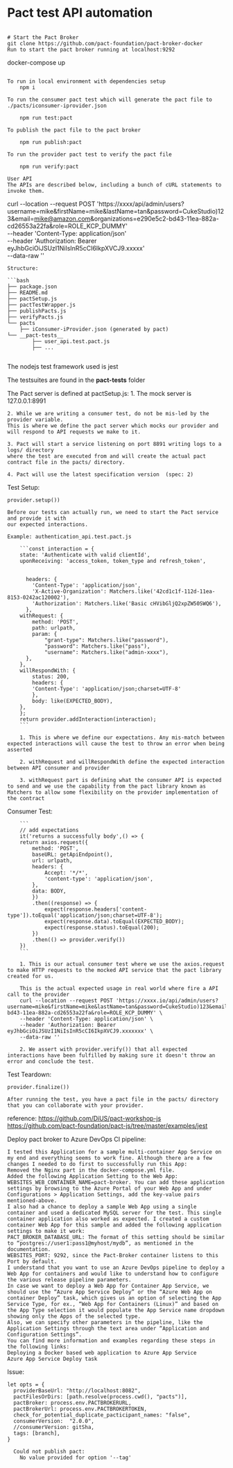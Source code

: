 # Pact test API automation

```

# Start the Pact Broker 
git clone https://github.com/pact-foundation/pact-broker-docker
Run to start the pact broker running at localhost:9292
```
docker-compose up
```

To run in local environment with dependencies setup
    npm i 

To run the consumer pact test which will generate the pact file to ./pacts/iconsumer-iprovider.json

    npm run test:pact

To publish the pact file to the pact broker 

    npm run publish:pact

To run the provider pact test to verify the pact file

    npm run verify:pact

User API
The APIs are described below, including a bunch of cURL statements to invoke them.
```
curl --location --request POST 'https://xxxx/api/admin/users?username=mike&firstName=mike&lastName=tan&password=CukeStudio)123&email=mike@amazon.com&organizations=e290e5c2-bd43-11ea-882a-cd26553a22fa&role=ROLE_KCP_DUMMY' \
--header 'Content-Type: application/json' \
--header 'Authorization: Bearer eyJhbGciOiJSUzI1NiIsInR5cCI6IkpXVCJ9.xxxxx' \
--data-raw ''
```
Structure:

```bash
├── package.json
├── README.md
├── pactSetup.js
├── pactTestWrapper.js
├── publishPacts.js
├── verifyPacts.js
└── pacts
    ├── iConsumer-iProvider.json (generated by pact)
└── __pact-tests__
        ├── user_api.test.pact.js
        ├── ...
    
```


The nodejs test framework used is jest 

The testsuites are found in the __pact-tests__ folder

The Pact server is defined at pactSetup.js:
    1. The mock server is 127.0.0.1:8991

    2. While we are writing a consumer test, do not be mis-led by the provider variable.
    This is where we define the pact server which mocks our provider and will respond to API requests we make to it.

    3. Pact will start a service listening on port 8891 writing logs to a logs/ directory
    where the test are executed from and will create the actual pact contract file in the pacts/ directory.

    4. Pact will use the latest specification version  (spec: 2)

Test Setup:

    provider.setup())

    Before our tests can actually run, we need to start the Pact service and provide it with 
    our expected interactions. 

    Example: authentication_api.test.pact.js

        ```const interaction = {
        state: 'Authenticate with valid clientId',
        uponReceiving: 'access_token, token_type and refresh_token',

     
          headers: {
            'Content-Type': 'application/json',
            'X-Active-Organization': Matchers.like('42cd1c1f-112d-11ea-8153-0242ac120002'),
            'Authorization': Matchers.like('Basic cHVibGljQ2xpZW50SWQ6'),
          },
        withRequest: {
            method: 'POST',
            path: urlpath,
            param: {
                "grant-type": Matchers.like("password"),
                "password": Matchers.like("pass"),
                "username": Matchers.like("admin-xxxx"),
          },
        },
        willRespondWith: {
            status: 200,
            headers: {
            'Content-Type': 'application/json;charset=UTF-8'
            },
            body: like(EXPECTED_BODY),
        },
        };
        return provider.addInteraction(interaction);
        ```

        1. This is where we define our expectations. Any mis-match between expected interactions will cause the test to throw an error when being asserted

        2. withRequest and willRespondWith define the expected interaction between API consumer and provider

        3. withRequest part is defining what the consumer API is expected to send and we use the capability from the pact library known as Matchers to allow some flexibility on the provider implementation of the contract


Consumer Test:

        ```
        // add expectations
        it('returns a successfully body',() => {
        return axios.request({
            method: 'POST',
            baseURL: getApiEndpoint(),
            url: urlpath,
            headers: {
                Accept: '*/*',
                'content-type': 'application/json',
            },
            data: BODY,
            }) 
            .then((response) => {
                expect(response.headers['content-type']).toEqual('application/json;charset=UTF-8');
                expect(response.data).toEqual(EXPECTED_BODY);
                expect(response.status).toEqual(200);
            })
            .then(() => provider.verify())
        })
        ```

        1. This is our actual consumer test where we use the axios.request to make HTTP requests to the mocked API service that the pact library created for us.

        This is the actual expected usage in real world where fire a API call to the provider
        curl --location --request POST 'https://xxxx.io/api/admin/users?username=mike&firstName=mike&lastName=tan&password=CukeStudio)123&email=mike@amazon.com&organizations=e290e5c2-bd43-11ea-882a-cd26553a22fa&role=ROLE_KCP_DUMMY' \
        --header 'Content-Type: application/json' \
        --header 'Authorization: Bearer eyJhbGciOiJSUzI1NiIsInR5cCI6IkpXVCJ9.xxxxxxx' \
        --data-raw ''           

        2. We assert with provider.verify()) that all expected interactions have been fulfilled by making sure it doesn't throw an error and conclude the test.


Test Teardown:

    provider.finalize())

    After running the test, you have a pact file in the pacts/ directory that you can collaborate with your provider.


reference: 
https://github.com/DiUS/pact-workshop-js
https://github.com/pact-foundation/pact-js/tree/master/examples/jest

Deploy pact broker to Azure DevOps CI pipeline:
```
I tested this Application for a sample multi-container App Service on my end and everything seems to work fine. Although there are a few changes I needed to do first to successfully run this App:
Removed the Nginx part in the docker-compose.yml file.
Added the following Application Setting to the Web App: WEBSITES_WEB_CONTAINER_NAME=pact-broker. You can add these application settings by browsing to the Azure Portal of your Web App and under Configurations > Application Settings, add the key-value pairs mentioned-above.
I also had a chance to deploy a sample Web App using a single container and used a dedicated MySQL server for the test. This single container application also worked as expected. I created a custom container Web App for this sample and added the following application settings to make it work:
PACT_BROKER_DATABASE_URL: The format of this setting should be similar to “postgres://user1:pass1@myhost/mydb”, as mentioned in the documentation.
WEBSITES_PORT: 9292, since the Pact-Broker container listens to this Port by default.
I understand that you want to use an Azure DevOps pipeline to deploy a Web App for containers and would like to understand how to configure the various release pipeline parameters.
In case we want to deploy a Web App for Container App Service, we should use the “Azure App Service Deploy” or the “Azure Web App on container Deploy” task, which gives us an option of selecting the App Service Type, for ex., “Web App for Containers (Linux)” and based on the App Type selection it would populate the App Service name dropdown showing only the Apps of the selected type.
Also, we can specify other parameters in the pipeline, like the Application Settings through the text area under “Application and Configuration Settings”.
You can find more information and examples regarding these steps in the following links:
Deploying a Docker based web application to Azure App Service
Azure App Service Deploy task
```

Issue:
``` 
let opts = {
  providerBaseUrl: "http://localhost:8082",
  pactFilesOrDirs: [path.resolve(process.cwd(), "pacts")],
  pactBroker: process.env.PACTBROKERURL,
  pactBrokerUrl: process.env.PACTBROKERTOKEN,
  check_for_potential_duplicate_pacticipant_names: "false",
  consumerVersion:  "2.0.0",
  //consumerVersion: gitSha,
  tags: [branch],
}

  Could not publish pact:
    No value provided for option '--tag'

```
